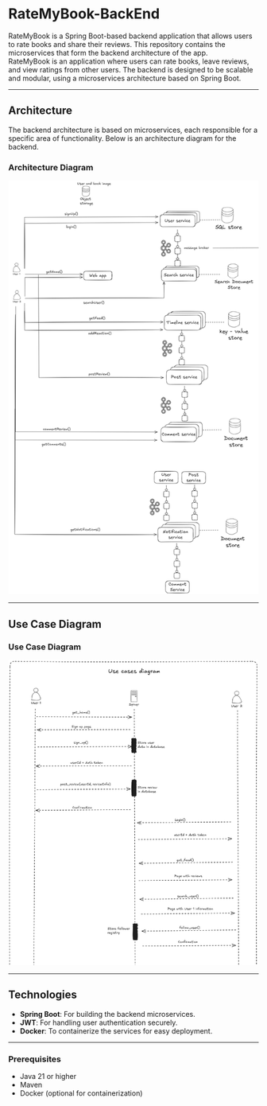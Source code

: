 # RateMyBook-BackEnd

RateMyBook is a Spring Boot-based backend application that allows users to rate books and share their reviews. This repository contains the microservices that form the backend architecture of the app.  
RateMyBook is an application where users can rate books, leave reviews, and view ratings from other users. The backend is designed to be scalable and modular, using a microservices architecture based on Spring Boot.

---

## Architecture

The backend architecture is based on microservices, each responsible for a specific area of functionality. Below is an architecture diagram for the backend.

### Architecture Diagram

![architecture](system-design/architecture.png)

---

## Use Case Diagram

### Use Case Diagram

![usecases](system-design/usecases.png)

---

## Technologies

- **Spring Boot**: For building the backend microservices.
- **JWT**: For handling user authentication securely.
- **Docker**: To containerize the services for easy deployment.

---

### Prerequisites

- Java 21 or higher
- Maven
- Docker (optional for containerization)
